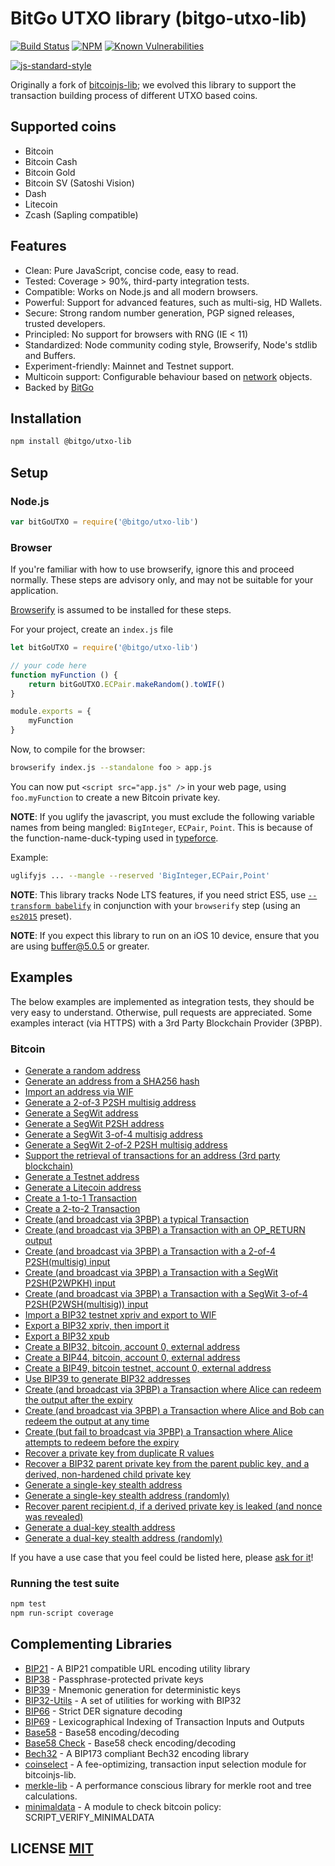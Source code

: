# BitGo UTXO library (bitgo-utxo-lib)
[![Build Status](https://travis-ci.org/BitGo/bitgo-utxo-lib.png?branch=master)](https://travis-ci.org/BitGo/bitgo-utxo-lib)
[![NPM](https://img.shields.io/npm/v/bitgo-utxo-lib.svg)](https://www.npmjs.org/package/bitgo-utxo-lib)
[![Known Vulnerabilities](https://snyk.io/test/github/BitGo/bitgo-utxo-lib/badge.svg?targetFile=package.json)](https://snyk.io/test/github/BitGo/bitgo-utxo-lib?targetFile=package.json)

[![js-standard-style](https://cdn.rawgit.com/feross/standard/master/badge.svg)](https://github.com/feross/standard)

Originally a fork of [bitcoinjs-lib](https://github.com/BitGo/bitcoinjs-lib); we evolved this library to support the transaction building process of different UTXO based coins.

## Supported coins
- Bitcoin
- Bitcoin Cash
- Bitcoin Gold
- Bitcoin SV (Satoshi Vision)
- Dash
- Litecoin
- Zcash (Sapling compatible)

## Features
- Clean: Pure JavaScript, concise code, easy to read.
- Tested: Coverage > 90%, third-party integration tests.
- Compatible: Works on Node.js and all modern browsers.
- Powerful: Support for advanced features, such as multi-sig, HD Wallets.
- Secure: Strong random number generation, PGP signed releases, trusted developers.
- Principled: No support for browsers with RNG (IE < 11)
- Standardized: Node community coding style, Browserify, Node's stdlib and Buffers.
- Experiment-friendly: Mainnet and Testnet support.
- Multicoin support: Configurable behaviour based on [network](https://github.com/BitGo/bitgo-utxo-lib/blob/master/src/networks.js) objects.
- Backed by [BitGo](https://www.bitgo.com/info/)

## Installation
``` bash
npm install @bitgo/utxo-lib
```

## Setup
### Node.js
``` javascript
var bitGoUTXO = require('@bitgo/utxo-lib')
```

### Browser
If you're familiar with how to use browserify, ignore this and proceed normally.
These steps are advisory only,  and may not be suitable for your application.

[Browserify](https://github.com/substack/node-browserify) is assumed to be installed for these steps.

For your project, create an `index.js` file
``` javascript
let bitGoUTXO = require('@bitgo/utxo-lib')

// your code here
function myFunction () {
	return bitGoUTXO.ECPair.makeRandom().toWIF()
}

module.exports = {
	myFunction
}
```

Now, to compile for the browser:
``` bash
browserify index.js --standalone foo > app.js
```

You can now put `<script src="app.js" />` in your web page,  using `foo.myFunction` to create a new Bitcoin private key.

**NOTE**: If you uglify the javascript, you must exclude the following variable names from being mangled: `BigInteger`, `ECPair`, `Point`.
This is because of the function-name-duck-typing used in [typeforce](https://github.com/dcousens/typeforce).

Example:
``` bash
uglifyjs ... --mangle --reserved 'BigInteger,ECPair,Point'
```

**NOTE**: This library tracks Node LTS features,  if you need strict ES5,  use [`--transform babelify`](https://github.com/babel/babelify) in conjunction with your `browserify` step (using an [`es2015`](http://babeljs.io/docs/plugins/preset-es2015/) preset).

**NOTE**: If you expect this library to run on an iOS 10 device, ensure that you are using [buffer@5.0.5](https://github.com/feross/buffer/pull/155) or greater.

## Examples
The below examples are implemented as integration tests, they should be very easy to understand.
Otherwise, pull requests are appreciated.
Some examples interact (via HTTPS) with a 3rd Party Blockchain Provider (3PBP).

### Bitcoin

- [Generate a random address](https://github.com/BitGo/BitGoJS/tree/master/modules/utxo-lib/test/integration/addresses.js#L12)
- [Generate an address from a SHA256 hash](https://github.com/BitGo/BitGoJS/tree/master/modules/utxo-lib/test/integration/addresses.js#L19)
- [Import an address via WIF](https://github.com/BitGo/BitGoJS/tree/master/modules/utxo-lib/test/integration/addresses.js#L29)
- [Generate a 2-of-3 P2SH multisig address](https://github.com/BitGo/BitGoJS/tree/master/modules/utxo-lib/test/integration/addresses.js#L36)
- [Generate a SegWit address](https://github.com/BitGo/BitGoJS/tree/master/modules/utxo-lib/test/integration/addresses.js#L50)
- [Generate a SegWit P2SH address](https://github.com/BitGo/BitGoJS/tree/master/modules/utxo-lib/test/integration/addresses.js#L60)
- [Generate a SegWit 3-of-4 multisig address](https://github.com/BitGo/BitGoJS/tree/master/modules/utxo-lib/test/integration/addresses.js#L71)
- [Generate a SegWit 2-of-2 P2SH multisig address](https://github.com/BitGo/BitGoJS/tree/master/modules/utxo-lib/test/integration/addresses.js#L86)
- [Support the retrieval of transactions for an address (3rd party blockchain)](https://github.com/BitGo/BitGoJS/tree/master/modules/utxo-lib/test/integration/addresses.js#L100)
- [Generate a Testnet address](https://github.com/BitGo/BitGoJS/tree/master/modules/utxo-lib/test/integration/addresses.js#L121)
- [Generate a Litecoin address](https://github.com/BitGo/BitGoJS/tree/master/modules/utxo-lib/test/integration/addresses.js#L131)
- [Create a 1-to-1 Transaction](https://github.com/BitGo/BitGoJS/tree/master/modules/utxo-lib/test/integration/transactions.js#L14)
- [Create a 2-to-2 Transaction](https://github.com/BitGo/BitGoJS/tree/master/modules/utxo-lib/test/integration/transactions.js#L28)
- [Create (and broadcast via 3PBP) a typical Transaction](https://github.com/BitGo/BitGoJS/tree/master/modules/utxo-lib/test/integration/transactions.js#L46)
- [Create (and broadcast via 3PBP) a Transaction with an OP\_RETURN output](https://github.com/BitGo/BitGoJS/tree/master/modules/utxo-lib/test/integration/transactions.js#L88)
- [Create (and broadcast via 3PBP) a Transaction with a 2-of-4 P2SH(multisig) input](https://github.com/BitGo/BitGoJS/tree/master/modules/utxo-lib/test/integration/transactions.js#L115)
- [Create (and broadcast via 3PBP) a Transaction with a SegWit P2SH(P2WPKH) input](https://github.com/BitGo/BitGoJS/tree/master/modules/utxo-lib/test/integration/transactions.js#L151)
- [Create (and broadcast via 3PBP) a Transaction with a SegWit 3-of-4 P2SH(P2WSH(multisig)) input](https://github.com/BitGo/BitGoJS/tree/master/modules/utxo-lib/test/integration/transactions.js#L183)
- [Import a BIP32 testnet xpriv and export to WIF](https://github.com/BitGo/BitGoJS/tree/master/modules/utxo-lib/test/integration/bip32.js#L8)
- [Export a BIP32 xpriv, then import it](https://github.com/BitGo/BitGoJS/tree/master/modules/utxo-lib/test/integration/bip32.js#L15)
- [Export a BIP32 xpub](https://github.com/BitGo/BitGoJS/tree/master/modules/utxo-lib/test/integration/bip32.js#L26)
- [Create a BIP32, bitcoin, account 0, external address](https://github.com/BitGo/BitGoJS/tree/master/modules/utxo-lib/test/integration/bip32.js#L35)
- [Create a BIP44, bitcoin, account 0, external address](https://github.com/BitGo/BitGoJS/tree/master/modules/utxo-lib/test/integration/bip32.js#L50)
- [Create a BIP49, bitcoin testnet, account 0, external address](https://github.com/BitGo/BitGoJS/tree/master/modules/utxo-lib/test/integration/bip32.js#L66)
- [Use BIP39 to generate BIP32 addresses](https://github.com/BitGo/BitGoJS/tree/master/modules/utxo-lib/test/integration/bip32.js#L83)
- [Create (and broadcast via 3PBP) a Transaction where Alice can redeem the output after the expiry](https://github.com/BitGo/BitGoJS/tree/master/modules/utxo-lib/test/integration/cltv.js#L37)
- [Create (and broadcast via 3PBP) a Transaction where Alice and Bob can redeem the output at any time](https://github.com/BitGo/BitGoJS/tree/master/modules/utxo-lib/test/integration/cltv.js#L71)
- [Create (but fail to broadcast via 3PBP) a Transaction where Alice attempts to redeem before the expiry](https://github.com/BitGo/BitGoJS/tree/master/modules/utxo-lib/test/integration/cltv.js#L104)
- [Recover a private key from duplicate R values](https://github.com/BitGo/BitGoJS/tree/master/modules/utxo-lib/test/integration/crypto.js#L14)
- [Recover a BIP32 parent private key from the parent public key, and a derived, non-hardened child private key](https://github.com/BitGo/BitGoJS/tree/master/modules/utxo-lib/test/integration/crypto.js#L115)
- [Generate a single-key stealth address](https://github.com/BitGo/BitGoJS/tree/master/modules/utxo-lib/test/integration/stealth.js#L70:)
- [Generate a single-key stealth address (randomly)](https://github.com/BitGo/BitGoJS/tree/master/modules/utxo-lib/test/integration/stealth.js#L89:)
- [Recover parent recipient.d, if a derived private key is leaked (and nonce was revealed)](https://github.com/BitGo/BitGoJS/tree/master/modules/utxo-lib/test/integration/stealth.js#L105)
- [Generate a dual-key stealth address](https://github.com/BitGo/BitGoJS/tree/master/modules/utxo-lib/test/integration/stealth.js#L122)
- [Generate a dual-key stealth address (randomly)](https://github.com/BitGo/BitGoJS/tree/master/modules/utxo-lib/test/integration/stealth.js#L145)

If you have a use case that you feel could be listed here, please [ask for it](https://github.com/BitGo/bitgo-utxo-lib/issues/new)!

### Running the test suite

``` bash
npm test
npm run-script coverage
```

## Complementing Libraries
- [BIP21](https://github.com/bitcoinjs/bip21) - A BIP21 compatible URL encoding utility library
- [BIP38](https://github.com/bitcoinjs/bip38) - Passphrase-protected private keys
- [BIP39](https://github.com/bitcoinjs/bip39) - Mnemonic generation for deterministic keys
- [BIP32-Utils](https://github.com/bitcoinjs/bip32-utils) - A set of utilities for working with BIP32
- [BIP66](https://github.com/bitcoinjs/bip66) - Strict DER signature decoding
- [BIP69](https://github.com/bitcoinjs/bip69) - Lexicographical Indexing of Transaction Inputs and Outputs
- [Base58](https://github.com/cryptocoinjs/bs58) - Base58 encoding/decoding
- [Base58 Check](https://github.com/bitcoinjs/bs58check) - Base58 check encoding/decoding
- [Bech32](https://github.com/bitcoinjs/bech32) - A BIP173 compliant Bech32 encoding library
- [coinselect](https://github.com/bitcoinjs/coinselect) - A fee-optimizing, transaction input selection module for bitcoinjs-lib.
- [merkle-lib](https://github.com/bitcoinjs/merkle-lib) - A performance conscious library for merkle root and tree calculations.
- [minimaldata](https://github.com/bitcoinjs/minimaldata) - A module to check bitcoin policy: SCRIPT_VERIFY_MINIMALDATA


## LICENSE [MIT](LICENSE)
